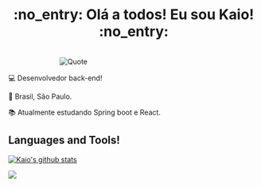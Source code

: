 <h1 align="center">:no_entry: Olá a todos! Eu sou Kaio! :no_entry:</h1>

<a href="https://github-readme-quotes.herokuapp.com/quote"><img align="center" scr="https://github.com/KaioFAnjos/KaioFAnjos/blob/main/quote.json&theme=radical&animation=grow_out_in&layout=churchill&font=default"/></a>



ㅤㅤㅤㅤㅤㅤㅤㅤ![Quote](https://github-readme-quotes.herokuapp.com/quote?theme=radical&animation=grow_out_in&layout=churchill&font=default)

:computer: Desenvolvedor back-end!

:house_with_garden: Brasil, São Paulo.

:books: Atualmente estudando Spring boot e React.

## Languages and Tools!
<a href="https://github.com/KaioFAnjos/github-readme-stats"><img align="center" src="https://github-readme-stats.vercel.app/api?username=KaioFAnjos&show_icons=true&theme=radical&hide_border=true" alt="Kaio's github stats" /></a>

<a href="https://github.com/KaioFAnjos/github-readme-stats"><img align="center" src="https://github-readme-stats.vercel.app/api/top-langs/?username=KaioFAnjos&layout=compact&theme=radical&hide_border=true" /></a>


